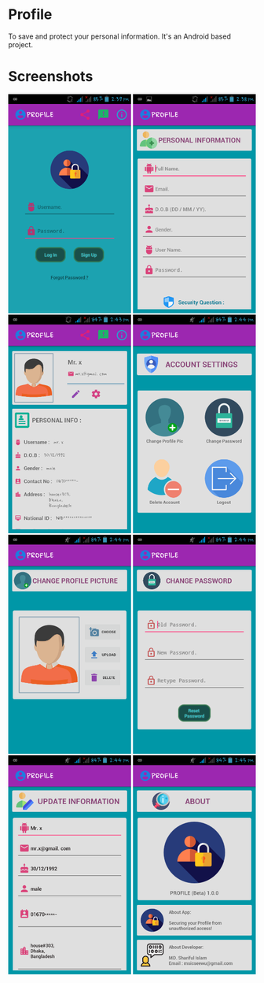 # Profile
To save and protect your personal information. It's an Android based project.

# Screenshots

<img src="Screenshots/1.png" width=250 >
<img src="Screenshots/2.png" width=250 >
<img src="Screenshots/3.png" width=250 >
<img src="Screenshots/4.png" width=250 >
<img src="Screenshots/5.png" width=250 >
<img src="Screenshots/6.png" width=250 >
<img src="Screenshots/7.png" width=250 >
<img src="Screenshots/8.png" width=250 >

